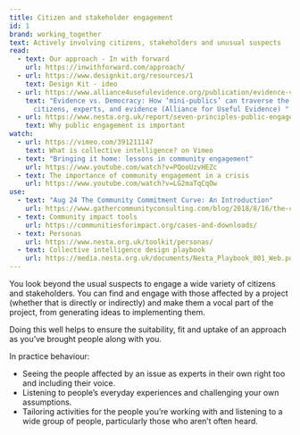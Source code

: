 ```yaml
---
title: Citizen and stakeholder engagement
id: 1
brand: working_together
text: Actively involving citizens, stakeholders and unusual suspects
read:
  - text: Our approach - In with forward
    url: https://inwithforward.com/approach/
  - url: https://www.designkit.org/resources/1
    text: Design Kit - ideo
  - url: https://www.alliance4usefulevidence.org/publication/evidence-vs-democracy/
    text: "Evidence vs. Democracy: How ‘mini-publics’ can traverse the gap between
      citizens, experts, and evidence (Alliance for Useful Evidence) "
  - url: https://www.nesta.org.uk/report/seven-principles-public-engagement-research-and-innovation-policymaking/why-public-engagement-important/
    text: Why public engagement is important
watch:
  - url: https://vimeo.com/391211147
    text: What is collective intelligence? on Vimeo
  - text: "Bringing it home: lessons in community engagement"
    url: https://www.youtube.com/watch?v=PQooUzvHEZc
  - text: The importance of community engagement in a crisis
    url: https://www.youtube.com/watch?v=LG2maTqCqOw
use:
  - text: "Aug 24 The Community Commitment Curve: An Introduction"
    url: https://www.gathercommunityconsulting.com/blog/2018/8/16/the-community-commitment-curve
  - text: Community impact tools
    url: https://communitiesforimpact.org/cases-and-downloads/
  - text: Personas
    url: https://www.nesta.org.uk/toolkit/personas/
  - text: Collective intelligence design playbook
    url: https://media.nesta.org.uk/documents/Nesta_Playbook_001_Web.pdf
---
```

You look beyond the usual suspects to engage a wide variety of citizens and stakeholders. You can find and engage with those affected by a project (whether that is directly or indirectly) and make them a vocal part of the project, from generating ideas to implementing them.

Doing this well helps to ensure the suitability, fit and uptake of an approach as you’ve brought people along with you.

In practice behaviour:

* Seeing the people affected by an issue as experts in their own right too and including their voice.
* Listening to people’s everyday experiences and challenging your own assumptions.
* Tailoring activities for the people you’re working with and listening to a wide group of people, particularly those who aren’t often heard.